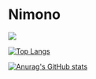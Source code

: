 # Nimono

<a>
  <img src="https://github-readme-stats.vercel.app/api/top-langs/?username=Nimono-sleep-well&layout=compact&theme=onedark)](https://github.com/anuraghazra/github-readme-stats" />
</a>

[![Top Langs](https://github-readme-stats.vercel.app/api/top-langs/?username=Nimono-sleep-well&layout=compact&theme=onedark)](https://github.com/anuraghazra/github-readme-stats)

[![Anurag's GitHub stats](https://github-readme-stats.vercel.app/api?username=Nimono-sleep-well&theme=onedark&show_icons=true)](https://github.com/anuraghazra/github-readme-stats)
